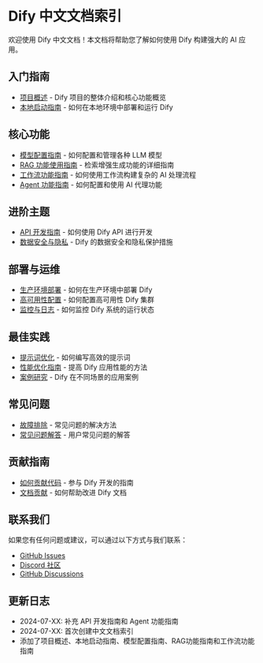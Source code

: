 # Dify 中文文档索引

欢迎使用 Dify 中文文档！本文档将帮助您了解如何使用 Dify 构建强大的 AI 应用。

## 入门指南

- [项目概述](./项目概述.md) - Dify 项目的整体介绍和核心功能概览
- [本地启动指南](./本地启动.md) - 如何在本地环境中部署和运行 Dify

## 核心功能

- [模型配置指南](./模型配置指南.md) - 如何配置和管理各种 LLM 模型
- [RAG 功能使用指南](./RAG功能指南.md) - 检索增强生成功能的详细指南
- [工作流功能指南](./工作流功能指南.md) - 如何使用工作流构建复杂的 AI 处理流程
- [Agent 功能指南](./Agent功能指南.md) - 如何配置和使用 AI 代理功能

## 进阶主题

- [API 开发指南](./API开发指南.md) - 如何使用 Dify API 进行开发
- [数据安全与隐私](待添加) - Dify 的数据安全和隐私保护措施

## 部署与运维

- [生产环境部署](待添加) - 如何在生产环境中部署 Dify
- [高可用性配置](待添加) - 如何配置高可用性 Dify 集群
- [监控与日志](待添加) - 如何监控 Dify 系统的运行状态

## 最佳实践

- [提示词优化](待添加) - 如何编写高效的提示词
- [性能优化指南](待添加) - 提高 Dify 应用性能的方法
- [案例研究](待添加) - Dify 在不同场景的应用案例

## 常见问题

- [故障排除](待添加) - 常见问题的解决方法
- [常见问题解答](待添加) - 用户常见问题的解答

## 贡献指南

- [如何贡献代码](待添加) - 参与 Dify 开发的指南
- [文档贡献](待添加) - 如何帮助改进 Dify 文档

## 联系我们

如果您有任何问题或建议，可以通过以下方式与我们联系：

- [GitHub Issues](https://github.com/langgenius/dify/issues)
- [Discord 社区](https://discord.gg/FngNHpbcY7)
- [GitHub Discussions](https://github.com/langgenius/dify/discussions)

## 更新日志

- 2024-07-XX: 补充 API 开发指南和 Agent 功能指南
- 2024-07-XX: 首次创建中文文档索引
- 添加了项目概述、本地启动指南、模型配置指南、RAG功能指南和工作流功能指南 